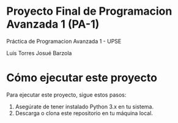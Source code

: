 # Proyecto Final de Programacion Avanzada 1 (PA-1)

Práctica de Programacion Avanzada 1 - UPSE


Luis Torres
Josué Barzola


# Cómo ejecutar este proyecto

Para ejecutar este proyecto, sigue estos pasos:
1. Asegúrate de tener instalado Python 3.x en tu sistema.
2. Descarga o clona este repositorio en tu máquina local.

